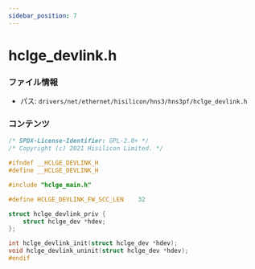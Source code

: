```yaml
---
sidebar_position: 7
---
```

# hclge_devlink.h

### ファイル情報

- パス: `drivers/net/ethernet/hisilicon/hns3/hns3pf/hclge_devlink.h`

### コンテンツ

```h
/* SPDX-License-Identifier: GPL-2.0+ */
/* Copyright (c) 2021 Hisilicon Limited. */

#ifndef __HCLGE_DEVLINK_H
#define __HCLGE_DEVLINK_H

#include "hclge_main.h"

#define	HCLGE_DEVLINK_FW_SCC_LEN	32

struct hclge_devlink_priv {
	struct hclge_dev *hdev;
};

int hclge_devlink_init(struct hclge_dev *hdev);
void hclge_devlink_uninit(struct hclge_dev *hdev);
#endif

```
